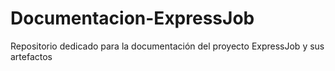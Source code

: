 # Documentacion-ExpressJob
Repositorio dedicado para la documentación del proyecto ExpressJob y sus artefactos 

